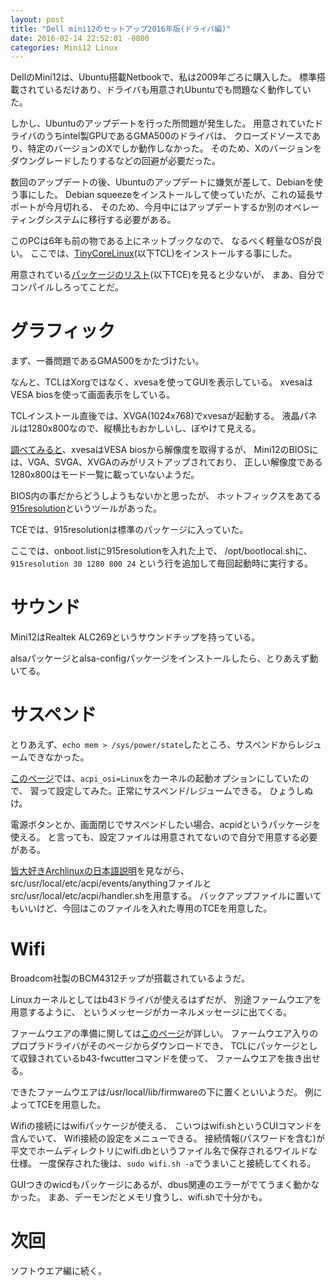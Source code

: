 ```yaml
---
layout: post
title: "Dell mini12のセットアップ2016年版(ドライバ編)"
date: 2016-02-14 22:52:01 -0800
categories: Mini12 Linux
---
```

DellのMini12は、Ubuntu搭載Netbookで、私は2009年ごろに購入した。
標準搭載されているだけあり、ドライバも用意されUbuntuでも問題なく動作していた。

しかし、Ubuntuのアップデートを行った所問題が発生した。
用意されていたドライバのうちintel製GPUであるGMA500のドライバは、
クローズドソースであり、特定のバージョンのXでしか動作しなかった。
そのため、Xのバージョンをダウングレードしたりするなどの回避が必要だった。

数回のアップデートの後、Ubuntuのアップデートに嫌気が差して、Debianを使う事にした。
Debian squeezeをインストールして使っていたが、これの延長サポートが今月切れる、
そのため、今月中にはアップデートするか別のオペレーティングシステムに移行する必要がある。

このPCは6年も前の物である上にネットブックなので、
なるべく軽量なOSが良い。
ここでは、[TinyCoreLinux][1](以下TCL)をインストールする事にした。

用意されている[パッケージのリスト][plist](以下TCE)を見ると少ないが、
まあ、自分でコンパイルしろってことだ。

グラフィック
============
まず、一番問題であるGMA500をかたづけたい。

なんと、TCLはXorgではなく、xvesaを使ってGUIを表示している。
xvesaはVESA biosを使って画面表示をしている。

TCLインストール直後では、XVGA(1024x768)でxvesaが起動する。
液晶パネルは1280x800なので、縦横比もおかしいし、ぼやけて見える。

[調べてみると][2]、xvesaはVESA biosから解像度を取得するが、
Mini12のBIOSには、VGA、SVGA、XVGAのみがリストアップされており、
正しい解像度である1280x800はモード一覧に載っていないようだ。

BIOS内の事だからどうしようもないかと思ったが、
ホットフィックスをあてる[915resolution][3]というツールがあった。

TCEでは、915resolutionは標準のパッケージに入っていた。

ここでは、onboot.listに915resolutionを入れた上で、
/opt/bootlocal.shに、
```915resolution 30 1280 800 24```
という行を追加して毎回起動時に実行する。

サウンド
========
Mini12はRealtek ALC269というサウンドチップを持っている。

alsaパッケージとalsa-configパッケージをインストールしたら、とりあえず動いてる。

サスペンド
==========
とりあえず、```echo mem > /sys/power/state```したところ、サスペンドからレジュームできなかった。

[このページ][4]では、```acpi_osi=Linux```をカーネルの起動オプションにしていたので、
習って設定してみた。正常にサスペンド/レジュームできる。
ひょうしぬけ。

電源ボタンとか、画面閉じでサスペンドしたい場合、acpidというパッケージを使える。
と言っても、設定ファイルは用意されてないので自分で用意する必要がある。

[皆大好きArchlinuxの日本語説明][5]を見ながら、
src/usr/local/etc/acpi/events/anythingファイルとsrc/usr/local/etc/acpi/handler.shを用意する。
バックアップファイルに置いてもいいけど、今回はこのファイルを入れた専用のTCEを用意した。

Wifi
====
Broadcom社製のBCM4312チップが搭載されているようだ。

Linuxカーネルとしてはb43ドライバが使えるはずだが、
別途ファームウエアを用意するように、
というメッセージがカーネルメッセージに出てくる。

ファームウエアの準備に関しては[このページ][6]が詳しい。
ファームウエア入りのプロプラドライバがそのページからダウンロードでき、
TCLにパッケージとして収録されているb43-fwcutterコマンドを使って、
ファームウエアを抜き出せる。

できたファームウエアは/usr/local/lib/firmwareの下に置くといいようだ。
例によってTCEを用意した。

Wifiの接続にはwifiパッケージが使える、
こいつはwifi.shというCUIコマンドを含んでいて、
Wifi接続の設定をメニューできる。
接続情報(パスワードを含む)が平文でホームディレクトリにwifi.dbというファイル名で保存されるワイルドな仕様。
一度保存された後は、```sudo wifi.sh -a```でうまいこと接続してくれる。

GUIつきのwicdもパッケージにあるが、dbus関連のエラーがでてうまく動かなかった。
まあ、デーモンだとメモリ食うし、wifi.shで十分かも。

次回
====
ソフトウエア編に続く。

[1]: http://www.tinycorelinux.net/
[2]: http://blog.michitomo.jp/article/116079631.html 
[3]: http://915resolution.mango-lang.org/
[plist]: http://tinycorelinux.net/6.x/x86/tcz/
[4]: http://thanhsiang.org/faqing/node/150
[5]: https://wiki.archlinuxjp.org/index.php/Acpid
[6]: http://linuxwireless.org/en/users/Drivers/b43/
